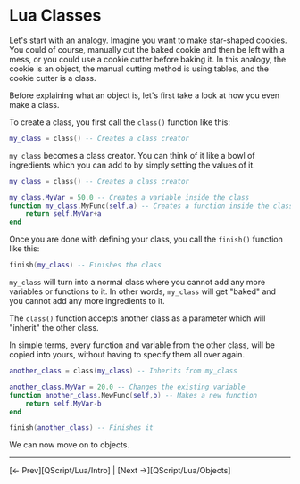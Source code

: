# Lua Classes

Let's start with an analogy. Imagine you want to make star-shaped cookies. You could of course, manually cut the baked cookie and then be left with a mess, or you could use a cookie cutter before baking it. In this analogy, the cookie is an object, the manual cutting method is using tables, and the cookie cutter is a class.

Before explaining what an object is, let's first take a look at how you even make a class.

To create a class, you first call the `class()` function like this:

```lua
my_class = class() -- Creates a class creator
```

`my_class` becomes a class creator. You can think of it like a bowl of ingredients which you can add to by simply setting the values of it.

```lua
my_class = class() -- Creates a class creator

my_class.MyVar = 50.0 -- Creates a variable inside the class
function my_class.MyFunc(self,a) -- Creates a function inside the class
    return self.MyVar+a
end
```

Once you are done with defining your class, you call the `finish()` function like this:

```lua
finish(my_class) -- Finishes the class
```

`my_class` will turn into a normal class where you cannot add any more variables or functions to it. In other words, `my_class` will get "baked" and you cannot add any more ingredients to it.

The `class()` function accepts another class as a parameter which will "inherit" the other class.

In simple terms, every function and variable from the other class, will be copied into yours, without having to specify them all over again.

```lua
another_class = class(my_class) -- Inherits from my_class

another_class.MyVar = 20.0 -- Changes the existing variable
function another_class.NewFunc(self,b) -- Makes a new function
    return self.MyVar-b
end

finish(another_class) -- Finishes it
```

We can now move on to objects.

---

[<- Prev][QScript/Lua/Intro] | [Next ->][QScript/Lua/Objects]